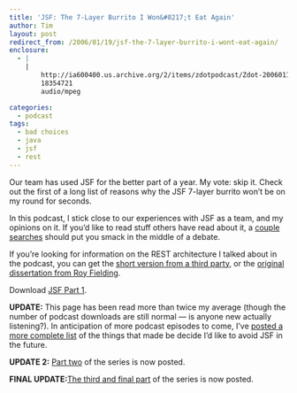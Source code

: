 ```yaml
---
title: 'JSF: The 7-Layer Burrito I Won&#8217;t Eat Again'
author: Tim
layout: post
redirect_from: /2006/01/19/jsf-the-7-layer-burrito-i-wont-eat-again/
enclosure:
  - |
    |
        http://ia600400.us.archive.org/2/items/zdotpodcast/Zdot-20060119-JsfPart1.mp3
        18354721
        audio/mpeg

categories:
  - podcast
tags:
  - bad choices
  - java
  - jsf
  - rest
---
```

Our team has used JSF for the better part of a year. My vote: skip it. Check out the first of a long list of reasons why the JSF 7-layer burrito won&#8217;t be on my round for seconds.

In this podcast, I stick close to our experiences with JSF as a team, and my opinions on it. If you&#8217;d like to read stuff others have read about it, a [couple][1] [searches][2] should put you smack in the middle of a debate.

If you&#8217;re looking for information on the REST architecture I talked about in the podcast, you can get the [short version from a third party][3], or the [original dissertation from Roy Fielding][4].

Download <a href="http://ia600400.us.archive.org/2/items/zdotpodcast/Zdot-20060119-JsfPart1.mp3" onClick="javascript:urchinTracker ('/podcasts/Zdot-20060119-JsfPart1.mp3'); ">JSF Part 1</a>.

**UPDATE:** This page has been read more than twice my average (though the number of podcast downloads are still normal &#8212; is anyone new actually listening?). In anticipation of more podcast episodes to come, I&#8217;ve [posted a more complete list][5] of the things that made be decide I&#8217;d like to avoid JSF in the future.

**UPDATE 2:** [Part two][6] of the series is now posted.

**FINAL UPDATE:**[The third and final part][7] of the series is now posted.

 [1]: http://www.google.com/search?q=raible+geary+jsf "Matt Raible and David Geary's Open JSF Debate"
 [2]: http://www.google.com/search?q=raible+hightower+jsf "Rick Hightower and Matt Raible on JSF"
 [3]: http://naeblis.cx/rtomayko/2004/12/12/rest-to-my-wife "How I explained REST to my wife"
 [4]: http://www.ics.uci.edu/~fielding/pubs/dissertation/top.htm "Architectural Styles and the Design of Network-based Software Architectures"
 [5]: http://timshadel.com/blog/2006/01/20/jsf-burrito-more-complete-list/ "JSF Burrito: More Complete List"
 [6]: http://timshadel.com/blog/2006/01/24/jsf-leaky-abstractions-grab-a-mop/ "JSF: Leaky Abstractions (Grab a Mop)"
 [7]: http://timshadel.com/blog/2006/02/03/jsf-renderkit-blues/ "JSF: RenderKit Blues"
